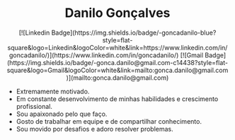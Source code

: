 <h1 align="center">
  Danilo Gonçalves
</h1>

<p align="center">
  [![Linkedin Badge](https://img.shields.io/badge/-goncadanilo-blue?style=flat-square&logo=Linkedin&logoColor=white&link=https://www.linkedin.com/in/goncadanilo/)](https://www.linkedin.com/in/goncadanilo/)
  [![Gmail Badge](https://img.shields.io/badge/-gonca.danilo@gmail.com-c14438?style=flat-square&logo=Gmail&logoColor=white&link=mailto:gonca.danilo@gmail.com)](mailto:gonca.danilo@gmail.com)
</p>

- Extremamente motivado.
- Em constante desenvolvimento de minhas habilidades e crescimento profissional. 
- Sou apaixonado pelo que faço.
- Gosto de trabalhar em equipe e de compartilhar conhecimento.
- Sou movido por desafios e adoro resolver problemas.
